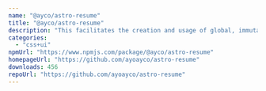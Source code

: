 ```yaml
---
name: "@ayco/astro-resume"
title: "@ayco/astro-resume"
description: "This facilitates the creation and usage of global, immutable data for Astro apps."
categories:
  - "css+ui"
npmUrl: "https://www.npmjs.com/package/@ayco/astro-resume"
homepageUrl: "https://github.com/ayoayco/astro-resume"
downloads: 456
repoUrl: "https://github.com/ayoayco/astro-resume"
---
```


